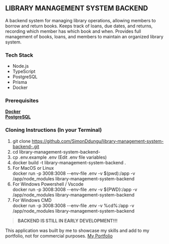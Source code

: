 ## LIBRARY MANAGEMENT SYSTEM BACKEND
A backend system for managing library operations, allowing members to borrow and return books.
Keeps track of loans, due dates, and returns, recording which member has which book and when.
Provides full management of books, loans, and members to maintain an organized library system.

### Tech Stack
* Node.js
* TypeScript
* PostgreSQL
* Prisma
* Docker

### Prerequisites
[**Docker**](https://www.docker.com/)  
[**PostgreSQL**](https://www.postgresql.org/download/)

### Cloning Instructions (In your Terminal)
1. git clone https://github.com/SimonDdungu/library-management-system-backend-.git
2. cd library-management-system-backend-
3. cp .env.example .env (Edit .env file variables)
4. docker build -t library-management-system-backend .
5. For MacOS or Linux  
docker run -p 3008:3008 --env-file .env -v $(pwd):/app -v /app/node_modules library-management-system-backend
6. For Windows Powershell / Vscode  
docker run -p 3008:3008 --env-file .env -v ${PWD}:/app -v /app/node_modules library-management-system-backend
7. For Windows CMD  
docker run -p 3008:3008 --env-file .env -v %cd%:/app -v /app/node_modules library-management-system-backend




> **BACKEND IS STILL IN EARLY DEVELOPMENT!!!**

This application was built by me to showcase my skills and add to my portfolio, not for commercial purposes. 
[My Portfolio](https://portfolio-v2-0-six.vercel.app/)